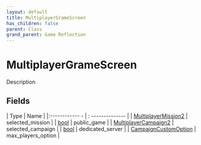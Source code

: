 ```yaml
---
layout: default
title: MultiplayerGrameScreen
has_children: false
parent: Class
grand_parent: Game Reflection
---
```

# MultiplayerGrameScreen
Description 

## Fields
| Type | Name |
|:------------ - | : -------------- |
| [MultiplayerMission2](game-reflection/components/multiplayer_mission2.md) | selected_mission |
| [bool](game-reflection/components/bool.md) | public_game |
| [MultiplayerCampaign2](game-reflection/components/multiplayer_campaign2.md) | selected_campaign |
| [bool](game-reflection/components/bool.md) | dedicated_server |
| [CampaignCustomOption](game-reflection/classes/campaign_custom_option.md) | max_players_option |
